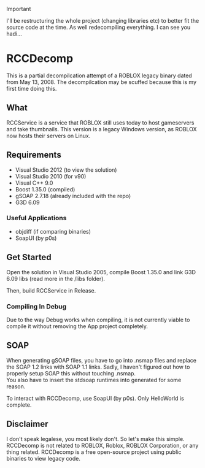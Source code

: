 > [!IMPORTANT]
> I'll be restructuring the whole project (changing libraries etc) to better fit the source code at the time. As well redecompiling everything.
> I can see you hadi...

# RCCDecomp
This is a partial decompilcation attempt of a ROBLOX legacy binary dated from May 13, 2008. The decompilcation may be scuffed because this is my first time doing this.

## What
RCCService is a service that ROBLOX still uses today to host gameservers and take thumbnails. This version is a legacy Windows version, as ROBLOX now hosts their servers on Linux.

## Requirements
* Visual Studio 2012 (to view the solution)
* Visual Studio 2010 (for v90)
* Visual C++ 9.0
* Boost 1.35.0 (compiled)
* gSOAP 2.7.18 (already included with the repo)
* G3D 6.09

### Useful Applications
* objdiff (if comparing binaries)
* SoapUI (by p0s)

## Get Started
Open the solution in Visual Studio 2005, compile Boost 1.35.0 and link G3D 6.09 libs (read more in the /libs folder).

Then, build RCCService in Release.

### Compiling In Debug
Due to the way Debug works when compiling, it is not currently viable to compile it without removing the App project completely.

## SOAP
When generating gSOAP files, you have to go into .nsmap files and replace the SOAP 1.2 links with SOAP 1.1 links. Sadly, I haven't figured out how to properly setup SOAP this without touching .nsmap.
<br>
You also have to insert the stdsoap runtimes into generated for some reason.

To interact with RCCDecomp, use SoapUI (by p0s). Only HelloWorld is complete.

## Disclaimer
I don't speak legalese, you most likely don't. So let's make this simple.
RCCDecomp is not related to ROBLOX, Roblox, ROBLOX Corporation, or any thing related. RCCDecomp is a free open-source project using public binaries to view legacy code.
